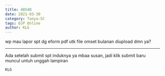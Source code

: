 ```yaml
---
title: 48548
date: 2021-03-30
category: Tanya-SC
tags: DJP Online
author: KLG
---
```


wp mau lapor spt dg eform pdf utk file omset bulanan diupload dmn ya?

---

Ada setelah submit spt induknya ya mbaa susan, jadi klik submit baru muncul untuh unggah lampiran

`KLG`
